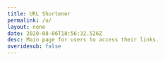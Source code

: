 ```yaml
---
title: URL Shortener
permalink: /u/
layout: none
date: 2020-08-06T18:56:32.526Z
desc: Main page for users to access their links.
overidesub: false
---
```

<!doctype html>
<html>
<head>
  <meta charset="utf-8" />
  <meta name="viewport" content="width=device-width, initial-scale=1.0" />
  <title>Manage Your URLs</title>
</head>
<body>
  <script src="https://unpkg.com/netlify-cms@^2.0.0/dist/netlify-cms.js"></script>
</body>
</html>